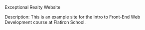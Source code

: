 Exceptional Realty Website

Description:
This is an example site for the Intro to Front-End Web Development course at Flatiron School.
